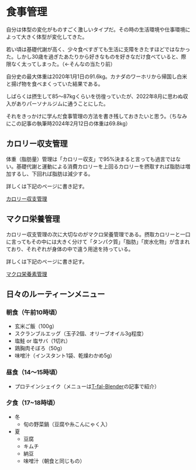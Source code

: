 # 食事管理
自分は体型の変化がものすごく激しいタイプだ。その時の生活環境や仕事環境によって大きく体型が変化してきた。

若い頃は基礎代謝が高く、少々食べすぎても生活に支障をきたすほどではなかった。しかし30歳を過ぎたあたりから好きなものを好きなだけ食べていると、際限なく太ってしまった。（←そんなの当たり前）

自分史の最大体重は2020年1月1日の91.6kg。カナダのワーホリから帰国し白米と揚げ物を食べまくっていた結果である。

しばらくは摂生して85〜87kgくらいを彷徨っていたが、2022年8月に思わぬ収入がありパーソナルジムに通うことにした。

それをきっかけに学んだ食事管理の方法を書き残しておきたいと思う。（ちなみにこの記事の執筆時2024年2月12日の体重は69.8kg）

## カロリー収支管理
体重（脂肪量）管理は「カロリー収支」で95%決まると言っても過言ではない。基礎代謝と運動による消費カロリーを上回るカロリーを摂取すれば脂肪は増加するし、下回れば脂肪は減少する。

詳しくは下記のページに書き記す。

[カロリー収支管理](./calorie-balance-management)

## マクロ栄養管理
カロリー収支管理の次に大切なのがマクロ栄養管理である。摂取カロリーと一口に言ってもその中には大きく分けて「タンパク質」「脂肪」「炭水化物」が含まれており、それぞれが身体の中で違う用途を持っている。

詳しくは下記のページに書き記す。

[マクロ栄養素管理](./macronutrient-management)

## 日々のルーティーンメニュー
### 朝食（午前10時頃）
- 玄米ご飯（100g）
- スクランブルエッグ（玉子2個、オリーブオイル3g程度）
- 塩鮭 or 塩サバ（1切れ）
- 鶏胸肉そぼろ（50g）
- 味噌汁（インスタント1袋、乾燥わかめ5g）
### 昼食（14〜15時頃）
- プロテインシェイク（メニューは[T-fal-Blender](../belongings/kitchenware/T-fal-Blender)の記事で紹介）
### 夕食（17~18時頃）
- 冬
	- 旬の野菜鍋（豆腐や糸こんにゃく入）
- 夏
	- 豆腐
	- キムチ
	- 納豆
	- 味噌汁（朝食と同じもの）
